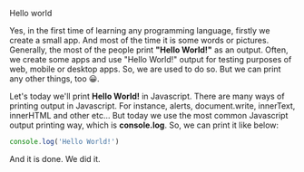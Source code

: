 Hello world

Yes, in the first time of learning any programming language, firstly we create a small app. And most of the time it is some words or pictures.
Generally, the most of the people print **"Hello World!"** as an output. Often, we create some apps and use "Hello World!" output for testing purposes of web, mobile or desktop apps. So, we are used to do so. But we can print any other things, too 😀.

Let's today we'll print **Hello World!** in Javascript.
There are many ways of printing output in Javascript. For instance, alerts, document.write, innerText, innerHTML and other etc...
But today we use the most common Javascript output printing way, which is **console.log**. So, we can print it like below:

```js
console.log('Hello World!')
```

And it is done. We did it.
